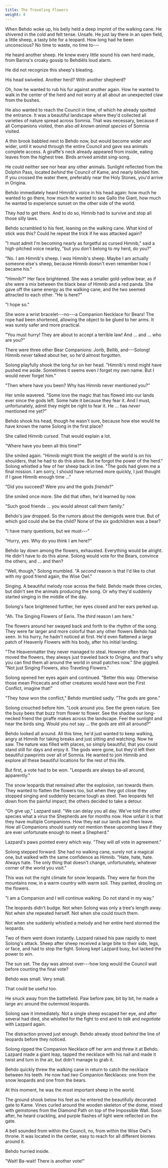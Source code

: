 ```yaml
---
title: The Traveling Flowers
weight: 8
---
```

When Behdo woke up, his belly held a deep imprint of the walking cane. He shivered in the cold and felt tense. Unsafe. He just lay there in an open field, a little sheep, a tasty bite for a leopard. How long had he been unconscious? No time to waste, no time to---

He heard another sheep. He knew every little sound his own herd made, from Barina's croaky gossip to Behdiëls loud alarm. 

He did not recognize this sheep's bleating.

His head swiveled. Another herd? With another shepherd?

Oh, how he wanted to rub his fur against another again. How he wanted to walk in the center of the herd and not worry at all about an unexpected claw from the bushes.

He also wanted to reach the Council in time, of which he already spotted the entrance. It was a beautiful landscape where they'd collected all varieties of nature spread across Somnia. That was necessary, because if all Companions visited, then also _all known animal species_ of Somnia visited. 

A thin brook babbled next to Behdo now, but would become wider and wider, until it wound through the entire Council and gave sea animals complete access. A giraffe's neck already appeared from inside, eating leaves from the highest tree. Birds arrived amidst sing-song.

He could neither see nor hear any other animals. Sunlight reflected from the Dolphin Pass, located _behind_ the Council of Kame, and nearly blinded him. If you crossed the water there, preferably near the Holy Stones, you'd arrive in Origina.

Behdo immediately heard Himnib's voice in his head again: how much he wanted to go there, how much he wanted to see Gallo the Giant, how much he wanted to experience sunset on the other side of the world.

They _had_ to get there. And to do so, Himnib had to survive and stop all those silly laws.

Behdo scrambled to his feet, leaning on the walking cane. What kind of stick _was_ this? Could he repeat the trick if he was attacked again?

"I must admit I'm becoming nearly as forgetful as cursed Himnib," said a high-pitched voice nearby, "but you don't belong to my herd, do you?"

"No. I am Himnib's sheep. I _was_ Himnib's sheep. Maybe I am actually someone else's sheep, because Himnib doesn't even remember how I became his."

"Himnib?" Her face brightened. She was a smaller gold-yellow bear, as if she were a mix between the black bear of Himnib and a red panda. She gave off the same energy as the walking cane, and the two seemed attracted to each other. "He is here?"

"I hope so."

She wore a wrist bracelet---no---a Companion Necklace for Bears! The rope had been shortened, allowing the object to be glued to her arms. It was surely safer and more practical.

"You must hurry! They are about to accept a terrible law! And ... and ... who are you?"

There were three other Bear Companions: Jorib, Bellib, and---Solong! Himnib _never_ talked about her, so he'd almost forgotten.

Solong playfully shook the long fur on her head. "Himnib's mind might have pushed me aside. Sometimes it seems even _I_ forget my own name. But I would never forget him."

"Then where have you been? Why has Himnib never mentioned you?"

Her smile wavered. "Some love the magic that has flowed into our lands ever since the gods left. Some hate it because they fear it. And I must, unfortunately, admit they might be right to fear it. He ... has _never_ mentioned me yet?"

Behdo shook his head, though he wasn't sure, because how else would he have known the name Solong in the first place?

She called Himnib _cursed_. That would explain a lot.

"Where have you been all this time?"

She smiled again. "Himnib might think the weight of the world is on his shoulders, that he had to do this alone. But he forgot the power of the herd." Solong whistled a few of her sheep back in line. "The gods had given me a final mission. I am sorry, I should have returned more quickly, I just thought if I gave Himnib enough time ..."

"Did you succeed? Were you and the gods _friends_?"

She smiled once more. She did that often, he'd learned by now. 

"Such good friends ... you would almost call them family."

Behdo's jaw dropped. So the rumors about the demigods were true. But of which god could she be the child? None of the six godchildren was a bear?

"I have many questions, but we must---"

"Hurry, yes. Why do you think I am here?"

Behdo lay down among the flowers, exhausted. Everything would be alright. He didn't have to do this alone. Solong would vote for the Bears, convince the others, and ... and then?

"Well, though," Solong mumbled. "A _second_ reason is that I'd like to chat with my good friend again, the Wise Owl."

Singing. A beautiful melody rose across the field. Behdo made three circles, but didn't see the animals producing the song. Or why they'd suddenly started singing in the middle of the day.

Solong's face brightened further, her eyes closed and her ears perked up.

"Ah. The Singing Flowers of Eeris. The _third_ reason I am here."

The flowers around her swayed back and forth to the rhythm of the song. They were far larger and more colorful than any other flowers Behdo had seen. In his hurry, he hadn't noticed at first. He'd even flattened a large patch of Heavenly Flowers with his body, after his initial landing.

"The Heavenmatter they never managed to steal. However often they moved the flowers, they always just traveled back to Origina, and that's why you can find them all around the world in small patches now." She giggled. "Not just Singing Flowers, also Traveling Flowers."

Solong opened her eyes again and continued. "Better this way. Otherwise those mean Pricecats and other creatures would have _won_ the First Conflict, imagine that!"

"They _have_ won the conflict," Behdo mumbled sadly. "The gods are gone."

Solong crouched before him. "Look around you. See the green nature. See the busy bees that buzz from flower to flower. See the shadow our long-necked friend the giraffe makes across the landscape. Feel the sunlight and hear the birds sing. Would you not say ... the gods are still all around?"

Behdo looked all around. All this time, he'd just wanted to keep walking, angry at Himnib for taking breaks and just sitting and watching. Now he saw. The nature was filled with places, so simply beautiful, that you could stand still for days and enjoy it. The gods were gone, but they'd left their beautiful pawprints over all of Somnia. He wanted to join Himnib and explore all these beautiful locations for the rest of this life.

But first, a vote had to be won. "Leopards are always ba-all around, apparently."

The snow leopards that remained after the explosion, ran towards them. They wanted to flatten the flowers too, but when they got close they stopped singing and suddenly became tough as steel. Two leopards fell down from the painful impact; the others decided to take a detour.

"Oh give up," Lazpard said. "We can delay you all day. We've told the other species what a _virus_ the Shepherds are for months now. How unfair it is that they have multiple Companions. How they eat our lands and then leave. How all Companions should surely _not_ mention these upcoming laws if they are ever unfortunate enough to meet a Shepherd."

Lazpard's paws pointed every which way. "They will _all_ vote in agreement."

Solong stepped forward. She had no walking cane, surely not a magical one, but walked with the same confidence as Himnib. "Hate, hate, hate. Always hate. The only thing that doesn't change, unfortunately, whatever corner of the world you visit."

This was not the right climate for snow leopards. They were far from the mountains now, in a warm country with warm soil. They panted, drooling on the flowers.

"I am a Companion and I will continue walking. Do not stand in my way."

The leopards didn't budge. Not when Solong was only a tree's length away. Not when she repeated herself. Not when she could _touch_ them.

Not when she suddenly whistled a melody and her entire herd stormed the leopards.

Two of them went down instantly. Lazpard raised his paw rapidly to meet Solong's attack. Sheep after sheep received a large bite to their side, legs, or face, and had to stop the fight. Solong kept Lazpard busy, but lacked the power to _win_.

The sun set. The day was almost over---how long would the Council wait before counting the final vote?

Behdo was small. Very small.

That could be useful too.

He snuck away from the battlefield. Paw before paw, bit by bit, he made a large arc around the outermost leopards. 

Solong saw it immediately. Not a single sheep escaped her eye, and after several had died, she whistled for the fight to end and to _talk_ and _negotiate_ with Lazpard again.

The distraction proved just enough. Behdo already stood _behind_ the line of leopards before they noticed.

Solong ripped the Companion Necklace off her arm and threw it at Behdo. Lazpard made a giant leap, tapped the necklace with his nail and made it twist and turn in the air, but didn't manage to grab it.

Behdo quickly threw the walking cane in return to catch the necklace between his teeth. He now had _two_ Companion Necklaces: one from the snow leopards and one from the bears.

At this moment, he was the most important sheep in the world.

The ground shook below his feet as he entered the beautifully decorated gate to Kame. Vines curled around the wooden skeleton of the dome, mixed with gemstones from the Diamond Path on top of the Impossible Wall. Soon after, he heard crackling, and purple flashes of light were reflected on the gate.

A bell sounded from within the Council, no, from within the Wise Owl's throne. It was located in the center, easy to reach for all different biomes around it.

Behdo hurried inside.

"Wait! Ba-wait! There is another vote!"